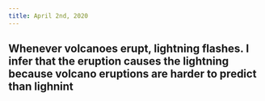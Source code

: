 ```yaml
---
title: April 2nd, 2020
---
```


## Whenever volcanoes erupt, lightning flashes. I infer that the eruption causes the lightning **because volcano eruptions are harder to predict than lighnint**

## 
